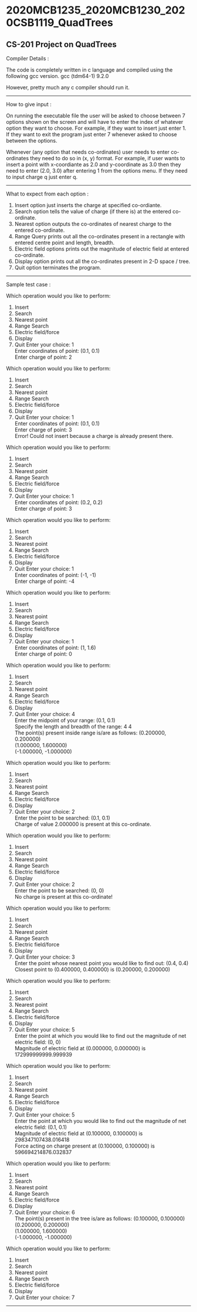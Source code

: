 # 2020MCB1235_2020MCB1230_2020CSB1119_QuadTrees
CS-201 Project on QuadTrees
--------------------------------------------------------------------------------------------------------------------------------------------------------------------------------

Compiler Details :

The code is completely written in c language and compiled using the following gcc version.
gcc (tdm64-1) 9.2.0

However, pretty much any c compiler should run it.

--------------------------------------------------------------------------------------------------------------------------------------------------------------------------------

How to give input :

On running the executable file the user will be asked to choose between 7 options shown on the screen and will have to enter the index of whatever option they want to choose.
For example, if they want to insert just enter 1. If they want to exit the program just enter 7 whenever asked to choose between the options.

Whenever (any option that needs co-ordinates) user needs to enter co-ordinates they need to do so in (x, y) format. 
For example, if user wants to insert a point with x-coordiante as 2.0 and y-coordinate as 3.0 then they need to enter (2.0, 3.0) after entering 1 from the options menu.
If they need to input charge q just enter q.

--------------------------------------------------------------------------------------------------------------------------------------------------------------------------------

What to expect from each option :

1. Insert option just inserts the charge at specified co-ordiante.
2. Search option tells the value of charge (if there is) at the entered co-ordinate.
3. Nearest option outputs the co-ordinates of nearest charge to the entered co-ordinate.
4. Range Query prints out all the co-ordinates present in a rectangle with entered centre point and length, breadth.
5. Electric field options prints out the magnitude of electric field at entered co-ordinate.
6. Display option prints out all the co-ordinates present in 2-D space / tree.
7. Quit option terminates the program.

--------------------------------------------------------------------------------------------------------------------------------------------------------------------------------

Sample test case :

Which operation would you like to perform:
1. Insert
2. Search
3. Nearest point
4. Range Search
5. Electric field/force
6. Display
7. Quit
Enter your choice: 1\
Enter coordinates of point: 
(0.1, 0.1)\
Enter charge of point: 
2

Which operation would you like to perform:
1. Insert
2. Search
3. Nearest point
4. Range Search
5. Electric field/force
6. Display
7. Quit
Enter your choice: 1\
Enter coordinates of point: 
(0.1, 0.1)\
Enter charge of point: 
3\
Error! Could not insert because a charge is already present there.

Which operation would you like to perform:
1. Insert
2. Search
3. Nearest point
4. Range Search
5. Electric field/force
6. Display
7. Quit
Enter your choice: 1\
Enter coordinates of point: 
(0.2, 0.2)\
Enter charge of point: 
3

Which operation would you like to perform:
1. Insert
2. Search
3. Nearest point
4. Range Search
5. Electric field/force
6. Display
7. Quit
Enter your choice: 1\
Enter coordinates of point: 
(-1, -1)\
Enter charge of point: 
-4

Which operation would you like to perform:
1. Insert
2. Search
3. Nearest point
4. Range Search
5. Electric field/force
6. Display
7. Quit
Enter your choice: 1\
Enter coordinates of point: 
(1, 1.6)\
Enter charge of point: 
0

Which operation would you like to perform:
1. Insert
2. Search
3. Nearest point
4. Range Search
5. Electric field/force
6. Display
7. Quit
Enter your choice: 4\
Enter the midpoint of your range: 
(0.1, 0.1)\
Specify the length and breadth of the range: 
4 4\
The point(s) present inside range is/are as follows:
(0.200000, 0.200000)\
(1.000000, 1.600000)\
(-1.000000, -1.000000)

Which operation would you like to perform:
1. Insert
2. Search
3. Nearest point
4. Range Search
5. Electric field/force
6. Display
7. Quit
Enter your choice: 2\
Enter the point to be searched: 
(0.1, 0.1)\
Charge of value 2.000000 is present at this co-ordinate.

Which operation would you like to perform:
1. Insert
2. Search
3. Nearest point
4. Range Search
5. Electric field/force
6. Display
7. Quit
Enter your choice: 2\
Enter the point to be searched: 
(0, 0)\
No charge is present at this co-ordinate!

Which operation would you like to perform:
1. Insert
2. Search
3. Nearest point
4. Range Search
5. Electric field/force
6. Display
7. Quit
Enter your choice: 3\
Enter the point whose nearest point you would like to find out: 
(0.4, 0.4)\
Closest point to (0.400000, 0.400000) is (0.200000, 0.200000)

Which operation would you like to perform:
1. Insert
2. Search
3. Nearest point
4. Range Search
5. Electric field/force
6. Display
7. Quit
Enter your choice: 5\
Enter the point at which you would like to find out the magnitude of net electric field: 
(0, 0)\
Magnitude of electric field at (0.000000, 0.000000) is 172999999999.999939

Which operation would you like to perform:
1. Insert
2. Search
3. Nearest point
4. Range Search
5. Electric field/force
6. Display
7. Quit
Enter your choice: 5\
Enter the point at which you would like to find out the magnitude of net electric field: 
(0.1, 0.1)\
Magnitude of electric field at (0.100000, 0.100000) is 298347107438.016418\
Force acting on charge present at (0.100000, 0.100000) is 596694214876.032837

Which operation would you like to perform:
1. Insert
2. Search
3. Nearest point
4. Range Search
5. Electric field/force
6. Display
7. Quit
Enter your choice: 6\
The point(s) present in the tree is/are as follows:
(0.100000, 0.100000)\
(0.200000, 0.200000)\
(1.000000, 1.600000)\
(-1.000000, -1.000000)

Which operation would you like to perform:
1. Insert
2. Search
3. Nearest point
4. Range Search
5. Electric field/force
6. Display
7. Quit
Enter your choice: 7

--------------------------------------------------------------------------------------------------------------------------------------------------------------------------------
